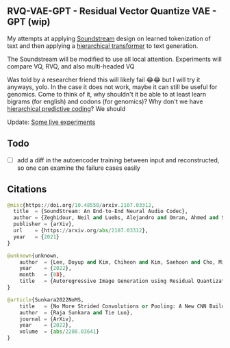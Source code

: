 ## RVQ-VAE-GPT - Residual Vector Quantize VAE - GPT (wip)

My attempts at applying <a href="https://github.com/lucidrains/audiolm-pytorch/blob/main/audiolm_pytorch/soundstream.py">Soundstream</a> design on learned tokenization of text and then applying a <a href="https://github.com/lucidrains/RQ-Transformer/blob/main/rq_transformer/hierarchical_causal_transformer.py">hierarchical transformer</a> to text generation.

The Soundstream will be modified to use all local attention. Experiments will compare VQ, RVQ, and also multi-headed VQ

Was told by a researcher friend this will likely fail 😂😂 but I will try it anyways, yolo. In the case it does not work, maybe it can still be useful for genomics. Come to think of it, why shouldn't it be able to at least learn bigrams (for english) and codons (for genomics)? Why don't we have <a href="https://www.nature.com/articles/s41562-022-01516-2">hierarchical predictive coding</a>? We should

Update: <a href="https://api.wandb.ai/links/lucidrains/kpdfhad9">Some live experiments</a>

## Todo

- [ ] add a diff in the autoencoder training between input and reconstructed, so one can examine the failure cases easily

## Citations

```py
@misc{https://doi.org/10.48550/arxiv.2107.03312,
  title  = {SoundStream: An End-to-End Neural Audio Codec},
  author = {Zeghidour, Neil and Luebs, Alejandro and Omran, Ahmed and Skoglund, Jan and Tagliasacchi, Marco},
  publisher = {arXiv},
  url    = {https://arxiv.org/abs/2107.03312},
  year   = {2021}
}
```

```py
@unknown{unknown,
    author  = {Lee, Doyup and Kim, Chiheon and Kim, Saehoon and Cho, Minsu and Han, Wook-Shin},
    year    = {2022},
    month   = {03},
    title   = {Autoregressive Image Generation using Residual Quantization}
}
```

```py
@article{Sunkara2022NoMS,
    title   = {No More Strided Convolutions or Pooling: A New CNN Building Block for Low-Resolution Images and Small Objects},
    author  = {Raja Sunkara and Tie Luo},
    journal = {ArXiv},
    year    = {2022},
    volume  = {abs/2208.03641}
}
```
